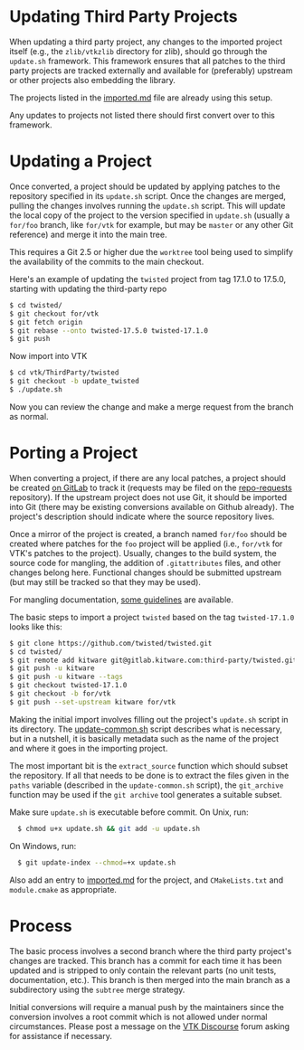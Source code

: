 # Updating Third Party Projects

When updating a third party project, any changes to the imported project
itself (e.g., the `zlib/vtkzlib` directory for zlib), should go through the
`update.sh` framework. This framework ensures that all patches to the third
party projects are tracked externally and available for (preferably) upstream
or other projects also embedding the library.

The projects listed in the [imported.md](imported.md) file are already using
this setup.

Any updates to projects not listed there should first convert over to this
framework.

# Updating a Project

Once converted, a project should be updated by applying patches to the
repository specified in its `update.sh` script. Once the changes are merged,
pulling the changes involves running the `update.sh` script. This will update
the local copy of the project to the version specified in `update.sh` (usually
a `for/foo` branch, like `for/vtk` for example, but may be `master` or any
other Git reference) and merge it into the main tree.

This requires a Git 2.5 or higher due the `worktree` tool being used to
simplify the availability of the commits to the main checkout.

Here's an example of updating the `twisted` project from tag 17.1.0 to 17.5.0,
starting with updating the third-party repo

```sh
$ cd twisted/
$ git checkout for/vtk
$ git fetch origin
$ git rebase --onto twisted-17.5.0 twisted-17.1.0
$ git push
```

Now import into VTK

```sh
$ cd vtk/ThirdParty/twisted
$ git checkout -b update_twisted
$ ./update.sh
```

Now you can review the change and make a merge request from the branch as normal.

# Porting a Project

When converting a project, if there are any local patches, a project should be
created [on GitLab](https://gitlab.kitware.com/third-party) to track it
(requests may be filed on the [repo-requests][] repository). If the upstream
project does not use Git, it should be imported into Git (there may be existing
conversions available on Github already). The project's description should
indicate where the source repository lives.

Once a mirror of the project is created, a branch named `for/foo` should be
created where patches for the `foo` project will be applied (i.e., `for/vtk`
for VTK's patches to the project). Usually, changes to the build system, the
source code for mangling, the addition of `.gitattributes` files, and other
changes belong here. Functional changes should be submitted upstream (but may
still be tracked so that they may be used).

For mangling documentation, [some guidelines][] are available.

[repo-requests]: https://gitlab.kitware.com/third-party/repo-requests
[some guidelines]: https://gitlab.kitware.com/third-party/repo-requests/wikis/mangling

The basic steps to import a project `twisted` based on the tag
`twisted-17.1.0` looks like this:

```sh
$ git clone https://github.com/twisted/twisted.git
$ cd twisted/
$ git remote add kitware git@gitlab.kitware.com:third-party/twisted.git
$ git push -u kitware
$ git push -u kitware --tags
$ git checkout twisted-17.1.0
$ git checkout -b for/vtk
$ git push --set-upstream kitware for/vtk
```

Making the initial import involves filling out the project's `update.sh`
script in its directory. The [update-common.sh](update-common.sh) script
describes what is necessary, but in a nutshell, it is basically metadata such
as the name of the project and where it goes in the importing project.

The most important bit is the `extract_source` function which should subset
the repository. If all that needs to be done is to extract the files given in
the `paths` variable (described in the `update-common.sh` script), the
`git_archive` function may be used if the `git archive` tool generates a
suitable subset.

Make sure `update.sh` is executable before commit. On Unix, run:

```sh
  $ chmod u+x update.sh && git add -u update.sh
```

On Windows, run:

```sh
  $ git update-index --chmod=+x update.sh
```

Also add an entry to [imported.md](imported.md) for the project, and
`CMakeLists.txt` and `module.cmake` as appropriate.

# Process

The basic process involves a second branch where the third party project's
changes are tracked. This branch has a commit for each time it has been
updated and is stripped to only contain the relevant parts (no unit tests,
documentation, etc.). This branch is then merged into the main branch as a
subdirectory using the `subtree` merge strategy.

Initial conversions will require a manual push by the maintainers since the
conversion involves a root commit which is not allowed under normal
circumstances. Please post a message on the [VTK Discourse][] forum asking
for assistance if necessary.

[VTK Discourse]: https://discourse.vtk.org/

